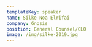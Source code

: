 ```yaml
---
templateKey: speaker
name: Silke Noa Elrifai
company: Gnosis
position: General Counsel/CLO
image: /img/silke-2019.jpg
---
```



